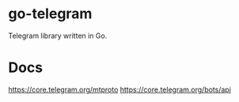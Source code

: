 # go-telegram
Telegram library written in Go.

# Docs
https://core.telegram.org/mtproto
https://core.telegram.org/bots/api
